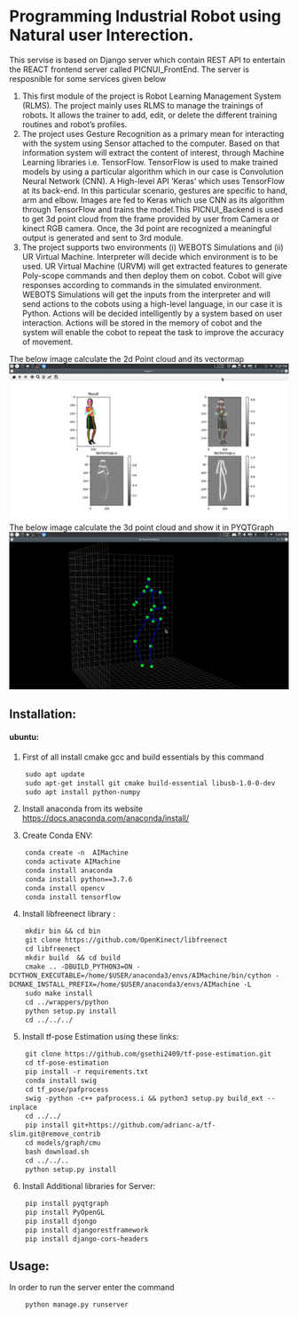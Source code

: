 # Programming Industrial Robot using Natural user Interection.


This servise is based on Django server which contain REST API to entertain the REACT frontend server called PICNUI_FrontEnd. The server is resposnible for some services given below
1.  This first module of the project is Robot Learning Management System (RLMS). The project mainly uses RLMS to manage the trainings of robots. It allows the trainer to add, edit, or delete the different training routines and robot’s profiles. 
2. The project uses Gesture Recognition as a primary mean for interacting with the system using Sensor attached to the computer. Based on that information system will extract the content of interest, through Machine Learning libraries i.e. TensorFlow. TensorFlow is used to make trained models by using a particular algorithm which in our case is Convolution Neural Network (CNN). A High-level API ‘Keras’ which uses TensorFlow at its back-end. In this particular scenario, gestures are specific to hand, arm and elbow. Images are fed to Keras which use CNN as its algorithm through TensorFlow and trains the model.This PICNUI_Backend is used to get 3d point cloud from the frame provided by user from Camera or kinect RGB camera.  Once, the 3d point are recognized a meaningful output is generated and sent to 3rd module.
3. The project supports two environments (i) WEBOTS Simulations and (ii) UR Virtual Machine. Interpreter will decide which environment is to be used. UR Virtual Machine (URVM) will get extracted features to generate Poly-scope commands and then deploy them on cobot. Cobot will give responses according to commands in the simulated environment. WEBOTS Simulations will get the inputs from the interpreter and will send actions to the cobots using a high-level language, in our case it is Python. Actions will be decided intelligently by a system based on user interaction. Actions will be stored in the memory of cobot and the system will enable the cobot to repeat the task to improve the accuracy of movement. 

The below image calculate the 2d Point cloud and its vectormap 
![](server/images/demo1.png)
The below image calculate the 3d point cloud and show it in PYQTGraph
![](server/images/demo2.png)

## Installation:
#### ubuntu:
1. First of all install cmake gcc and build essentials by this command
```
	sudo apt update 
	sudo apt-get install git cmake build-essential libusb-1.0-0-dev
	sudo apt install python-numpy
```


2. Install anaconda from its website <https://docs.anaconda.com/anaconda/install/>

3.  Create Conda ENV:

```
	conda create -n  AIMachine
	conda activate AIMachine
	conda install anaconda
	conda install python==3.7.6
	conda install opencv
	conda install tensorflow
```


4. Install libfreenect library :

```
	mkdir bin && cd bin
	git clone https://github.com/OpenKinect/libfreenect
	cd libfreenect
	mkdir build  && cd build
	cmake .. -DBUILD_PYTHON3=ON -DCYTHON_EXECUTABLE=/home/$USER/anaconda3/envs/AIMachine/bin/cython -DCMAKE_INSTALL_PREFIX=/home/$USER/anaconda3/envs/AIMachine -L
	sudo make install
	cd ../wrappers/python
	python setup.py install
	cd ../../../
```

5. Install tf-pose Estimation using these links:

```
	git clone https://github.com/gsethi2409/tf-pose-estimation.git
	cd tf-pose-estimation
	pip install -r requirements.txt
	conda install swig
	cd tf_pose/pafprocess
	swig -python -c++ pafprocess.i && python3 setup.py build_ext --inplace
	cd ../../
	pip install git+https://github.com/adrianc-a/tf-slim.git@remove_contrib
	cd models/graph/cmu
	bash download.sh
	cd ../../..
	python setup.py install
```
6. Install Additional libraries for Server:

```
    pip install pyqtgraph
    pip install PyOpenGL
    pip install djongo
    pip install djangorestframework
    pip install django-cors-headers
```

## Usage:
In order to run the server enter the command
```
    python manage.py runserver
```
